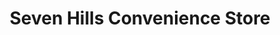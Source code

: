 ---
title: "Seven Hills Convenience Store"
url: /burton-on-trent/seven-hills-convenience-store/
shop: convenience
---